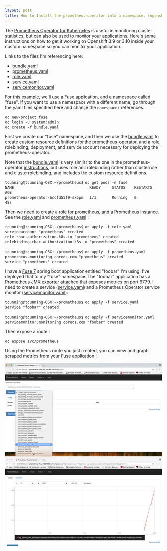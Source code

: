 ```yaml
---
layout: post
title: How to Install the prometheus-operator into a namespace, (openshift 3.9/3.10)
---
```


The [Prometheus Operator for Kubernetes](https://github.com/coreos/prometheus-operator) is useful in monitoring cluster statistics, but can also be used to monitor your applications.   Here's some instructions on how to get it working on Openshift 3.9 or 3.10 inside your custom namespace so you can monitor your application.

Links to the files I'm referencing here:
* [bundle.yaml](https://github.com/cunningt/cunningt.github.io/blob/master/prometheus/bundle.yaml)
* [prometheus.yaml](https://github.com/cunningt/cunningt.github.io/blob/master/prometheus/prometheus.yaml)
* [role.yaml](https://github.com/cunningt/cunningt.github.io/blob/master/prometheus/role.yaml)
* [service.yaml](https://github.com/cunningt/cunningt.github.io/blob/master/prometheus/service.yaml)
* [servicemonitor.yaml](https://github.com/cunningt/cunningt.github.io/blob/master/prometheus/servicemonitor.yaml)

For this example, we'll use a Fuse application, and a namespace called "fuse".    If you want to use a namespace with a different name, go through the yaml files specified here and change the `namespace:` references.

```
oc new-project fuse
oc login -u system:admin
oc create -f bundle.yaml
```

First we create our "fuse" namespace, and then we use the [bundle.yaml](https://github.com/cunningt/cunningt.github.io/blob/master/prometheus/bundle.yaml) to create custom resource definitions for the prometheus-operator, and a role, rolebinding, deployment, and service account necessary for deploying the prometheus-operator.

Note that the [bundle.yaml](https://github.com/cunningt/cunningt.github.io/blob/master/prometheus/bundle.yaml) is very similar to the one in the prometheus-operator [instructions](https://github.com/coreos/prometheus-operator/blob/master/README.md), but uses role and rolebinding rather than clusterrole and clusterrolebinding, and includes the custom resource definitions.

```
tcunning@tcunning-OSX:~/prometheus$ oc get pods -n fuse
NAME                                  READY     STATUS    RESTARTS   AGE
prometheus-operator-bccfd55f9-sx5pm   1/1       Running   0          48s
```

Then we need to create a role for prometheus, and a Prometheus instance.   See the [role.yaml](https://github.com/cunningt/cunningt.github.io/blob/master/prometheus/role.yaml)
 and [prometheus.yaml](https://github.com/cunningt/cunningt.github.io/blob/master/prometheus/prometheus.yaml) :

```
tcunning@tcunning-OSX:~/prometheus$ oc apply -f role.yaml
serviceaccount "prometheus" created
role.rbac.authorization.k8s.io "prometheus" created
rolebinding.rbac.authorization.k8s.io "prometheus" created

tcunning@tcunning-OSX:~/prometheus$ oc apply -f prometheus.yaml
prometheus.monitoring.coreos.com "prometheus" created
service "prometheus" created
```

I have a [Fuse 7](https://www.redhat.com/en/technologies/jboss-middleware/fuse) spring boot application entitled "foobar" I'm using.   I've deployed that to my "fuse" namespace.  The "foobar" application has a [Prometheus JMX exporter](https://github.com/prometheus/jmx_exporter) attached that exposes metrics on port 9779.   I need to create a service ([service.yaml](https://github.com/cunningt/cunningt.github.io/blob/master/prometheus/service.yaml)) and a Prometheus Operator service monitor ([servicemonitor.yaml](https://github.com/cunningt/cunningt.github.io/blob/master/prometheus/servicemonitor.yaml)):

```
tcunning@tcunning-OSX:~/prometheus$ oc apply -f service.yaml
service "foobar" created

tcunning@tcunning-OSX:~/prometheus$ oc apply -f servicemonitor.yaml
servicemonitor.monitoring.coreos.com "foobar" created
```

Then expose a route : 

```
oc expose svc/prometheus
```

Using the Prometheus route you just created, you can view and graph scraped metrics from your Fuse application :

![alt text](https://github.com/cunningt/cunningt.github.io/raw/master/prometheus/prom1.png "Prometheus console, choosing Camel metric")
![alt text](https://github.com/cunningt/cunningt.github.io/raw/master/prometheus/prom2.png "Prometheus console, graphing Camel metric")

